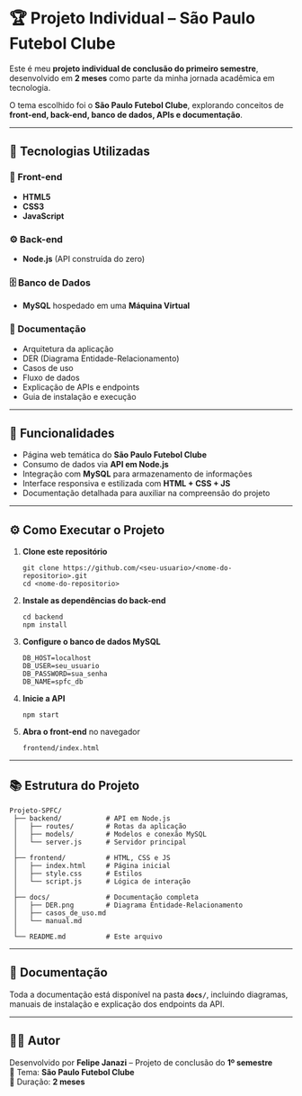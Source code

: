 <h1>🏆 Projeto Individual – São Paulo Futebol Clube</h1>

<p>
Este é meu <b>projeto individual de conclusão do primeiro semestre</b>, desenvolvido em <b>2 meses</b> como parte da minha jornada acadêmica em tecnologia.
</p>

<p>
O tema escolhido foi o <b>São Paulo Futebol Clube</b>, explorando conceitos de <b>front-end, back-end, banco de dados, APIs e documentação</b>.
</p>

<hr/>

<h2>📌 Tecnologias Utilizadas</h2>

<h3>🎨 Front-end</h3>
<ul>
  <li><b>HTML5</b></li>
  <li><b>CSS3</b></li>
  <li><b>JavaScript</b></li>
</ul>

<h3>⚙️ Back-end</h3>
<ul>
  <li><b>Node.js</b> (API construída do zero)</li>
</ul>

<h3>🗄️ Banco de Dados</h3>
<ul>
  <li><b>MySQL</b> hospedado em uma <b>Máquina Virtual</b></li>
</ul>

<h3>📑 Documentação</h3>
<ul>
  <li>Arquitetura da aplicação</li>
  <li>DER (Diagrama Entidade-Relacionamento)</li>
  <li>Casos de uso</li>
  <li>Fluxo de dados</li>
  <li>Explicação de APIs e endpoints</li>
  <li>Guia de instalação e execução</li>
</ul>

<hr/>

<h2>🚀 Funcionalidades</h2>
<ul>
  <li>Página web temática do <b>São Paulo Futebol Clube</b></li>
  <li>Consumo de dados via <b>API em Node.js</b></li>
  <li>Integração com <b>MySQL</b> para armazenamento de informações</li>
  <li>Interface responsiva e estilizada com <b>HTML + CSS + JS</b></li>
  <li>Documentação detalhada para auxiliar na compreensão do projeto</li>
</ul>

<hr/>

<h2>⚙️ Como Executar o Projeto</h2>

<ol>
  <li>
    <p><b>Clone este repositório</b></p>
    <pre><code>git clone https://github.com/&lt;seu-usuario&gt;/&lt;nome-do-repositorio&gt;.git
cd &lt;nome-do-repositorio&gt;</code></pre>
  </li>

  <li>
    <p><b>Instale as dependências do back-end</b></p>
    <pre><code>cd backend
npm install</code></pre>
  </li>

  <li>
    <p><b>Configure o banco de dados MySQL</b></p>
    <pre><code>DB_HOST=localhost
DB_USER=seu_usuario
DB_PASSWORD=sua_senha
DB_NAME=spfc_db</code></pre>
  </li>

  <li>
    <p><b>Inicie a API</b></p>
    <pre><code>npm start</code></pre>
  </li>

  <li>
    <p><b>Abra o front-end</b> no navegador</p>
    <pre><code>frontend/index.html</code></pre>
  </li>
</ol>

<hr/>

<h2>📚 Estrutura do Projeto</h2>

<pre><code>Projeto-SPFC/
 ├── backend/           # API em Node.js
 │   ├── routes/        # Rotas da aplicação
 │   ├── models/        # Modelos e conexão MySQL
 │   └── server.js      # Servidor principal
 │
 ├── frontend/          # HTML, CSS e JS
 │   ├── index.html     # Página inicial
 │   ├── style.css      # Estilos
 │   └── script.js      # Lógica de interação
 │
 ├── docs/              # Documentação completa
 │   ├── DER.png        # Diagrama Entidade-Relacionamento
 │   ├── casos_de_uso.md
 │   └── manual.md
 │
 └── README.md          # Este arquivo
</code></pre>

<hr/>

<h2>📑 Documentação</h2>
<p>
Toda a documentação está disponível na pasta <b><code>docs/</code></b>, incluindo diagramas, manuais de instalação e explicação dos endpoints da API.
</p>

<hr/>

<h2>👨‍💻 Autor</h2>
<p>
Desenvolvido por <b>Felipe Janazi</b> – Projeto de conclusão do <b>1º semestre</b><br/>
📌 Tema: <b>São Paulo Futebol Clube</b><br/>
📅 Duração: <b>2 meses</b>
</p>

